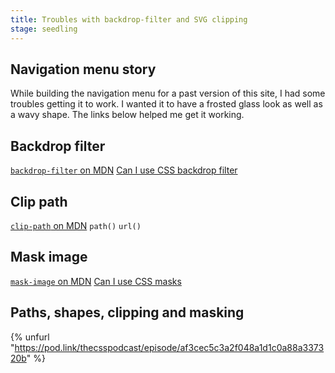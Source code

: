 ```yaml
---
title: Troubles with backdrop-filter and SVG clipping
stage: seedling
---
```


## Navigation menu story

While building the navigation menu for a past version of this site, I had some troubles getting it to work. I wanted it to have a frosted glass look as well as a wavy shape. The links below helped me get it working.

## Backdrop filter
 [`backdrop-filter` on MDN](https://developer.mozilla.org/en-US/docs/Web/CSS/backdrop-filter)
[Can I use CSS backdrop filter](https://caniuse.com/css-backdrop-filter)

## Clip path
[`clip-path` on MDN](https://developer.mozilla.org/en-US/docs/Web/CSS/clip-path)
`path()`
`url()`

## Mask image
[`mask-image` on MDN](https://developer.mozilla.org/en-US/docs/Web/CSS/mask-image)
[Can I use CSS masks](https://caniuse.com/css-masks)

## Paths, shapes, clipping and masking
{% unfurl "https://pod.link/thecsspodcast/episode/af3cec5c3a2f048a1d1c0a88a337320b" %}